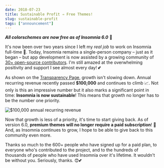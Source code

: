 ```yaml
---
date: 2018-07-23
title: Sustainable Profit ⇒ Free Themes!
slug: sustainable-profit
tags: ["announcement"]
---
```


__*All colorschemes are now free as of Insomnia 6.0*__ &#128079;

It's now been over two years since I left my _real job_ to work on Insomnia full-time 🙌. Today, Insomnia 
remains a single-person company – just as it began – but app development is now assisted by a growing community 
of [30+ open-source contributors](https://github.com/getinsomnia/insomnia/graphs/contributors). 
I'm still amazed at the overwhelming positivity and support I see almost every day! 💕

As shown on the [Transparency Page](/transparency), growth isn't slowing down. Annual recurring revenue 
recently passed **$100,000** and continues to climb 📈. Not only is this an impressive number but it also marks a
significant point in time: **Insomnia is now sustainable**! This means that growth no longer has to be the
number one priority.

![$100,000 annual recurring revenue](/images/blog/100k.png)

Now that growth is less of a priority, it's time to start giving back. As of version 6.0, 
**premium themes will no longer require a paid subscription**! 🎉 And, as Insomnia continues to grow, 
I hope to be able to give back to this community even more. 

Thanks so much to the 600+ people who have signed up for a paid plan, to everyone who's contributed to the
project, and to the hundreds of thousands of people who have used Insomnia over it's lifetime. It 
wouldn't be without you. Seriously, thanks. 😍💕
